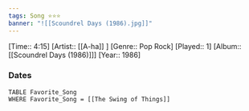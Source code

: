 ```yaml
---
tags: Song ⭐⭐⭐ 
banner: "![[Scoundrel Days (1986).jpg]]"
---
```

[Time:: 4:15]
[Artist:: [[A-ha]] ]
[Genre:: Pop Rock]
[Played:: 1]
[Album:: [[Scoundrel Days (1986)]]]
[Year:: 1986]
### Dates
````dataview
TABLE Favorite_Song
WHERE Favorite_Song = [[The Swing of Things]]
````